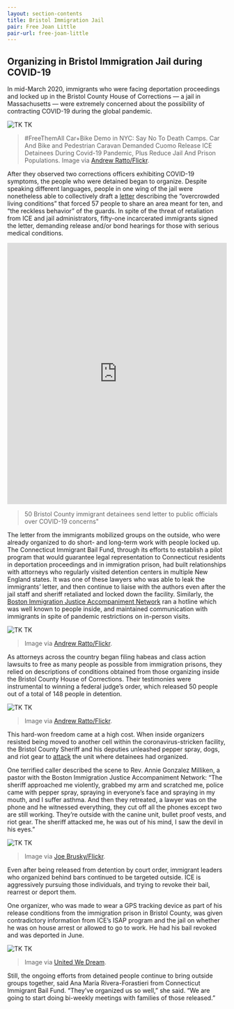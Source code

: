 ```yaml
---
layout: section-contents
title: Bristol Immigration Jail
pair: Free Joan Little
pair-url: free-joan-little
---
```



## Organizing in Bristol Immigration Jail during COVID-19
In mid-March 2020, immigrants who were facing deportation proceedings and locked up in the Bristol County House of Corrections — a jail in Massachusetts — were extremely concerned about the possibility of contracting COVID-19 during the global pandemic. 


![TK TK](none-of-this-is-normal.jpg)
> #FreeThemAll Car+Bike Demo in NYC: Say No To Death Camps. Car And Bike and Pedestrian Caravan Demanded Cuomo Release ICE Detainees During Covid-19 Pandemic, Plus Reduce Jail And Prison Populations. Image via [Andrew Ratto/Flickr](https://www.flickr.com/photos/andydr/49831351523/in/album-72157714085040347/).


After they observed two corrections officers exhibiting COVID-19 symptoms, the people who were detained began to organize. Despite speaking different languages, people in one wing of the jail were nonetheless able to collectively draft a [letter](https://d279m997dpfwgl.cloudfront.net/wp/2020/03/BHOC-EMERGENCY.pdf) describing the “overcrowded living conditions” that forced 57 people to share an area meant for ten, and “the reckless behavior” of the guards. In spite of the threat of retaliation from ICE and jail administrators, fifty-one incarcerated immigrants signed the letter, demanding release and/or bond hearings for those with serious medical conditions. 

<iframe class="scribd_iframe_embed" title="50 Bristol County immigrant detainees send letter to public officials over COVID-19 concerns" src="https://www.scribd.com/embeds/452559243/content?start_page=1&view_mode=scroll&access_key=key-uxwyqir9GNcVhC2uMp51" data-auto-height="true" data-aspect-ratio="0.7598989048020219" scrolling="no" width="100%" height="600" frameborder="0"></iframe>

> 50 Bristol County immigrant detainees send letter to public officials over COVID-19 concerns"

The letter from the immigrants mobilized groups on the outside, who were already organized to do short- and long-term work with people locked up. The Connecticut Immigrant Bail Fund, through its efforts to establish a pilot program that would guarantee legal representation to Connecticut residents in deportation proceedings and in immigration prison, had built relationships with attorneys who regularly visited detention centers in multiple New England states. It was one of these lawyers who was able to leak the immigrants’ letter, and then continue to liaise with the authors even after the jail staff and sheriff retaliated and locked down the facility. Similarly, the [Boston Immigration Justice Accompaniment Network](https://www.beyondbondboston.org/) ran a hotline which was well known to people inside, and maintained communication with immigrants in spite of pandemic restrictions on in-person visits. 

![TK TK](covid-camps.jpg)
> Image via [Andrew Ratto/Flickr](https://www.flickr.com/photos/andydr/49831351583/in/album-72157714085040347/).

As attorneys across the country began filing habeas and class action lawsuits to free as many people as possible from immigration prisons, they relied on descriptions of conditions obtained from those organizing inside the Bristol County House of Corrections. Their testimonies were instrumental to winning a federal judge’s order, which released 50 people out of a total of 148 people in detention.  

![TK TK](every-cage-is-a-crisis.jpg)
> Image via [Andrew Ratto/Flickr](https://www.flickr.com/photos/andydr/49831350658/in/album-72157714085040347/).

This hard-won freedom came at a high cost. When inside organizers resisted being moved to another cell within the coronavirus-stricken facility, the Bristol County Sheriff and his deputies unleashed pepper spray, dogs, and riot gear to [attack](https://commonwealthmagazine.org/immigration/recordings-of-detainees-at-bristol-jail-released/) the unit where detainees had organized.


One terrified caller described the scene to Rev. Annie Gonzalez Milliken, a pastor with the Boston Immigration Justice Accompaniment Network: “The sheriff approached me violently, grabbed my arm and scratched me, police came with pepper spray, spraying in everyone’s face and spraying in my mouth, and I suffer asthma. And then they retreated, a lawyer was on the phone and he witnessed everything, they cut off all the phones except two are still working. They’re outside with the canine unit, bullet proof vests, and riot gear. The sheriff attacked me, he was out of his mind, I saw the devil in his eyes.”

![TK TK](abolish-ice-bridge.png)
> Image via [Joe Brusky/Flickr](https://www.flickr.com/photos/40969298@N05/28838354507/in/photolist-KWm75K-2a8eKGN-28Gk4M2-2h9E42m-N55P23-2h9E3FX-N55Muq-27AQ9Sw-27rEGcf-Lry2tc-28Gk6R2-27joUX4-2dc5iVg-hBEyT7-Q9ptCa-RcstVR-29BZ58u-27rEGoh-27jqrHk-N55MQ5-2h96ZPf-26WpK5J-27DGCi1-27Ba7iq-2gAWAR3-2gAXbx2-2eMLVW5-2gAXbvD-2gAXbjg-28Gkcqi-2gAWB3a-2eMLW3h-2gAWBmS-2gAWBht-2gAX9gy-2gAWAYs-2gAWyZn-2eMLVVo-28GHT1B-2h9vUX7-LMTJb7-25nVfnH-2fUWfPW-2fUWjTY-2gAWz8t-2eMM14y-2eMLW4u-2fUWjV1-2eMLW5G-iafz5p/).

Even after being released from detention by court order, immigrant leaders who organized behind bars continued to be targeted outside. ICE is aggressively pursuing those individuals, and trying to revoke their bail, rearrest or deport them.

One organizer, who was made to wear a GPS tracking device as part of his release conditions from the immigration prison in Bristol County, was given contradictory information from ICE’s ISAP program and the jail on whether he was on house arrest or allowed to go to work. He had his bail revoked and was deported in June.

![TK TK](abolish-ice-script.png)
> Image via [United We Dream](https://unitedwedream.org/abolishice/).

Still, the ongoing efforts from detained people continue to bring outside groups together, said Ana María Rivera-Forastieri from Connecticut Immigrant Bail Fund. “They’ve organized us so well,” she said. “We are going to start doing bi-weekly meetings with families of those released.” 

